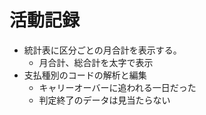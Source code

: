 # 活動記録

- 統計表に区分ごとの月合計を表示する。
  - 月合計、総合計を太字で表示 
- 支払種別のコードの解析と編集
  - キャリーオーバーに追われる一日だった 
  - 判定終了のデータは見当たらない